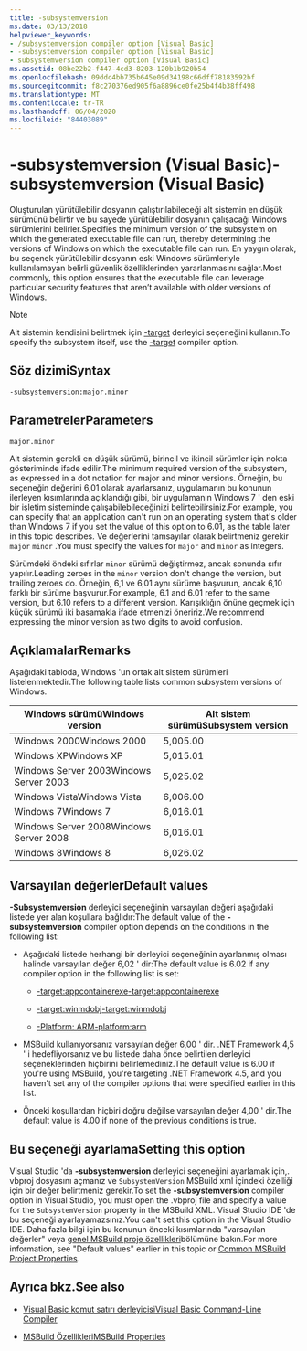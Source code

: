 ```yaml
---
title: -subsystemversion
ms.date: 03/13/2018
helpviewer_keywords:
- /subsystemversion compiler option [Visual Basic]
- -subsystemversion compiler option [Visual Basic]
- subsystemversion compiler option [Visual Basic]
ms.assetid: 08be22b2-f447-4cd3-8203-120b1b920b54
ms.openlocfilehash: 09ddc4bb735b645e09d34198c66dff78183592bf
ms.sourcegitcommit: f8c270376ed905f6a8896ce0fe25b4f4b38ff498
ms.translationtype: MT
ms.contentlocale: tr-TR
ms.lasthandoff: 06/04/2020
ms.locfileid: "84403089"
---
```

# <a name="-subsystemversion-visual-basic"></a><span data-ttu-id="95e91-102">-subsystemversion (Visual Basic)</span><span class="sxs-lookup"><span data-stu-id="95e91-102">-subsystemversion (Visual Basic)</span></span>

<span data-ttu-id="95e91-103">Oluşturulan yürütülebilir dosyanın çalıştırılabileceği alt sistemin en düşük sürümünü belirtir ve bu sayede yürütülebilir dosyanın çalışacağı Windows sürümlerini belirler.</span><span class="sxs-lookup"><span data-stu-id="95e91-103">Specifies the minimum version of the subsystem on which the generated executable file can run, thereby determining the versions of Windows on which the executable file can run.</span></span> <span data-ttu-id="95e91-104">En yaygın olarak, bu seçenek yürütülebilir dosyanın eski Windows sürümleriyle kullanılamayan belirli güvenlik özelliklerinden yararlanmasını sağlar.</span><span class="sxs-lookup"><span data-stu-id="95e91-104">Most commonly, this option ensures that the executable file can leverage particular security features that aren’t available with older versions of Windows.</span></span>

> [!NOTE]
> <span data-ttu-id="95e91-105">Alt sistemin kendisini belirtmek için [-target](../../../csharp/language-reference/compiler-options/target-compiler-option.md) derleyici seçeneğini kullanın.</span><span class="sxs-lookup"><span data-stu-id="95e91-105">To specify the subsystem itself, use the [-target](../../../csharp/language-reference/compiler-options/target-compiler-option.md) compiler option.</span></span>

## <a name="syntax"></a><span data-ttu-id="95e91-106">Söz dizimi</span><span class="sxs-lookup"><span data-stu-id="95e91-106">Syntax</span></span>

```vb
-subsystemversion:major.minor
```

## <a name="parameters"></a><span data-ttu-id="95e91-107">Parametreler</span><span class="sxs-lookup"><span data-stu-id="95e91-107">Parameters</span></span>

`major.minor`

<span data-ttu-id="95e91-108">Alt sistemin gerekli en düşük sürümü, birincil ve ikincil sürümler için nokta gösteriminde ifade edilir.</span><span class="sxs-lookup"><span data-stu-id="95e91-108">The minimum required version of the subsystem, as expressed in a dot notation for major and minor versions.</span></span> <span data-ttu-id="95e91-109">Örneğin, bu seçeneğin değerini 6,01 olarak ayarlarsanız, uygulamanın bu konunun ilerleyen kısımlarında açıklandığı gibi, bir uygulamanın Windows 7 ' den eski bir işletim sisteminde çalışabilebileceğinizi belirtebilirsiniz.</span><span class="sxs-lookup"><span data-stu-id="95e91-109">For example, you can specify that an application can't run on an operating system that's older than Windows 7 if you set the value of this option to 6.01, as the table later in this topic describes.</span></span> <span data-ttu-id="95e91-110">Ve değerlerini tamsayılar olarak belirtmeniz gerekir `major` `minor` .</span><span class="sxs-lookup"><span data-stu-id="95e91-110">You must specify the values for `major` and `minor` as integers.</span></span>

<span data-ttu-id="95e91-111">Sürümdeki öndeki sıfırlar `minor` sürümü değiştirmez, ancak sonunda sıfır yapılır.</span><span class="sxs-lookup"><span data-stu-id="95e91-111">Leading zeroes in the `minor` version don't change the version, but trailing zeroes do.</span></span> <span data-ttu-id="95e91-112">Örneğin, 6,1 ve 6,01 aynı sürüme başvurun, ancak 6,10 farklı bir sürüme başvurur.</span><span class="sxs-lookup"><span data-stu-id="95e91-112">For example, 6.1 and 6.01 refer to the same version, but 6.10 refers to a different version.</span></span> <span data-ttu-id="95e91-113">Karışıklığın önüne geçmek için küçük sürümü iki basamakla ifade etmenizi öneririz.</span><span class="sxs-lookup"><span data-stu-id="95e91-113">We recommend expressing the minor version as two digits to avoid confusion.</span></span>

## <a name="remarks"></a><span data-ttu-id="95e91-114">Açıklamalar</span><span class="sxs-lookup"><span data-stu-id="95e91-114">Remarks</span></span>

<span data-ttu-id="95e91-115">Aşağıdaki tabloda, Windows 'un ortak alt sistem sürümleri listelenmektedir.</span><span class="sxs-lookup"><span data-stu-id="95e91-115">The following table lists common subsystem versions of Windows.</span></span>

|<span data-ttu-id="95e91-116">Windows sürümü</span><span class="sxs-lookup"><span data-stu-id="95e91-116">Windows version</span></span>|<span data-ttu-id="95e91-117">Alt sistem sürümü</span><span class="sxs-lookup"><span data-stu-id="95e91-117">Subsystem version</span></span>|
|---------------------|-----------------------|
|<span data-ttu-id="95e91-118">Windows 2000</span><span class="sxs-lookup"><span data-stu-id="95e91-118">Windows 2000</span></span>|<span data-ttu-id="95e91-119">5,00</span><span class="sxs-lookup"><span data-stu-id="95e91-119">5.00</span></span>|
|<span data-ttu-id="95e91-120">Windows XP</span><span class="sxs-lookup"><span data-stu-id="95e91-120">Windows XP</span></span>|<span data-ttu-id="95e91-121">5,01</span><span class="sxs-lookup"><span data-stu-id="95e91-121">5.01</span></span>|
|<span data-ttu-id="95e91-122">Windows Server 2003</span><span class="sxs-lookup"><span data-stu-id="95e91-122">Windows Server 2003</span></span>|<span data-ttu-id="95e91-123">5,02</span><span class="sxs-lookup"><span data-stu-id="95e91-123">5.02</span></span>|
|<span data-ttu-id="95e91-124">Windows Vista</span><span class="sxs-lookup"><span data-stu-id="95e91-124">Windows Vista</span></span>|<span data-ttu-id="95e91-125">6,00</span><span class="sxs-lookup"><span data-stu-id="95e91-125">6.00</span></span>|
|<span data-ttu-id="95e91-126">Windows 7</span><span class="sxs-lookup"><span data-stu-id="95e91-126">Windows 7</span></span>|<span data-ttu-id="95e91-127">6,01</span><span class="sxs-lookup"><span data-stu-id="95e91-127">6.01</span></span>|
|<span data-ttu-id="95e91-128">Windows Server 2008</span><span class="sxs-lookup"><span data-stu-id="95e91-128">Windows Server 2008</span></span>|<span data-ttu-id="95e91-129">6,01</span><span class="sxs-lookup"><span data-stu-id="95e91-129">6.01</span></span>|
|<span data-ttu-id="95e91-130">Windows 8</span><span class="sxs-lookup"><span data-stu-id="95e91-130">Windows 8</span></span>|<span data-ttu-id="95e91-131">6,02</span><span class="sxs-lookup"><span data-stu-id="95e91-131">6.02</span></span>|

## <a name="default-values"></a><span data-ttu-id="95e91-132">Varsayılan değerler</span><span class="sxs-lookup"><span data-stu-id="95e91-132">Default values</span></span>

<span data-ttu-id="95e91-133">**-Subsystemversion** derleyici seçeneğinin varsayılan değeri aşağıdaki listede yer alan koşullara bağlıdır:</span><span class="sxs-lookup"><span data-stu-id="95e91-133">The default value of the **-subsystemversion** compiler option depends on the conditions in the following list:</span></span>

- <span data-ttu-id="95e91-134">Aşağıdaki listede herhangi bir derleyici seçeneğinin ayarlanmış olması halinde varsayılan değer 6,02 ' dir:</span><span class="sxs-lookup"><span data-stu-id="95e91-134">The default value is 6.02 if any compiler option in the following list is set:</span></span>

  - [<span data-ttu-id="95e91-135">-target:appcontainerexe</span><span class="sxs-lookup"><span data-stu-id="95e91-135">-target:appcontainerexe</span></span>](target.md)

  - [<span data-ttu-id="95e91-136">-target:winmdobj</span><span class="sxs-lookup"><span data-stu-id="95e91-136">-target:winmdobj</span></span>](target.md)

  - [<span data-ttu-id="95e91-137">-Platform: ARM</span><span class="sxs-lookup"><span data-stu-id="95e91-137">-platform:arm</span></span>](platform.md)

- <span data-ttu-id="95e91-138">MSBuild kullanıyorsanız varsayılan değer 6,00 ' dir. .NET Framework 4,5 ' i hedefliyorsanız ve bu listede daha önce belirtilen derleyici seçeneklerinden hiçbirini belirlemediniz.</span><span class="sxs-lookup"><span data-stu-id="95e91-138">The default value is 6.00 if you're using MSBuild, you're targeting .NET Framework 4.5, and you haven't set any of the compiler options that were specified earlier in this list.</span></span>

- <span data-ttu-id="95e91-139">Önceki koşullardan hiçbiri doğru değilse varsayılan değer 4,00 ' dir.</span><span class="sxs-lookup"><span data-stu-id="95e91-139">The default value is 4.00 if none of the previous conditions is true.</span></span>

## <a name="setting-this-option"></a><span data-ttu-id="95e91-140">Bu seçeneği ayarlama</span><span class="sxs-lookup"><span data-stu-id="95e91-140">Setting this option</span></span>

<span data-ttu-id="95e91-141">Visual Studio 'da **-subsystemversion** derleyici seçeneğini ayarlamak için,. vbproj dosyasını açmanız ve `SubsystemVersion` MSBuild xml içindeki özelliği için bir değer belirtmeniz gerekir.</span><span class="sxs-lookup"><span data-stu-id="95e91-141">To set the **-subsystemversion** compiler option in Visual Studio, you must open the .vbproj file and specify a value for the `SubsystemVersion` property in the MSBuild XML.</span></span> <span data-ttu-id="95e91-142">Visual Studio IDE 'de bu seçeneği ayarlayamazsınız.</span><span class="sxs-lookup"><span data-stu-id="95e91-142">You can't set this option in the Visual Studio IDE.</span></span> <span data-ttu-id="95e91-143">Daha fazla bilgi için bu konunun önceki kısımlarında "varsayılan değerler" veya [genel MSBuild proje özellikleri](/visualstudio/msbuild/common-msbuild-project-properties)bölümüne bakın.</span><span class="sxs-lookup"><span data-stu-id="95e91-143">For more information, see "Default values" earlier in this topic or [Common MSBuild Project Properties](/visualstudio/msbuild/common-msbuild-project-properties).</span></span>

## <a name="see-also"></a><span data-ttu-id="95e91-144">Ayrıca bkz.</span><span class="sxs-lookup"><span data-stu-id="95e91-144">See also</span></span>

- [<span data-ttu-id="95e91-145">Visual Basic komut satırı derleyicisi</span><span class="sxs-lookup"><span data-stu-id="95e91-145">Visual Basic Command-Line Compiler</span></span>](index.md)

- [<span data-ttu-id="95e91-146">MSBuild Özellikleri</span><span class="sxs-lookup"><span data-stu-id="95e91-146">MSBuild Properties</span></span>](/visualstudio/msbuild/msbuild-properties)

